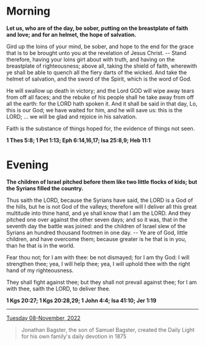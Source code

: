 # Morning

**Let us, who are of the day, be sober, putting on the breastplate of faith and love; and for an helmet, the hope of salvation.**
 
Gird up the loins of your mind, be sober, and hope to the end for the grace that is to be brought unto you at the revelation of Jesus Christ. -- Stand therefore, having your loins girt about with truth, and having on the breastplate of righteousness; above all, taking the shield of faith, wherewith ye shall be able to quench all the fiery darts of the wicked. And take the helmet of salvation, and the sword of the Spirit, which is the word of God.
 
He will swallow up death in victory; and the Lord GOD will wipe away tears from off all faces; and the rebuke of his people shall he take away from off all the earth: for the LORD hath spoken it. And it shall be said in that day, Lo, this is our God; we have waited for him, and he will save us: this is the LORD; ... we will be glad and rejoice in his salvation.
 
Faith is the substance of things hoped for, the evidence of things not seen.  

**1 Thes 5:8; 1 Pet 1:13; Eph 6:14,16,17; Isa 25:8,9; Heb 11:1**

# Evening

**The children of Israel pitched before them like two little flocks of kids; but the Syrians filled the country.**
 
Thus saith the LORD, because the Syrians have said, the LORD is a God of the hills, but he is not God of the valleys; therefore will I deliver all this great multitude into thine hand, and ye shall know that I am the LORD. And they pitched one over against the other seven days; and so it was, that in the seventh day the battle was joined: and the children of Israel slew of the Syrians an hundred thousand footmen in one day. -- Ye are of God, little children, and have overcome them; because greater is he that is in you, than he that is in the world.
 
Fear thou not; for I am with thee: be not dismayed; for I am thy God: I will strengthen thee; yea, I will help thee; yea, I will uphold thee with the right hand of my righteousness.
 
They shall fight against thee; but they shall not prevail against thee; for I am with thee, saith the LORD, to deliver thee.  

**1 Kgs 20:27; 1 Kgs 20:28,29; 1 John 4:4; Isa 41:10; Jer 1:19**

---

[Tuesday 08-November, 2022](https://t.me/s/daily_light)

> Jonathan Bagster, the son of Samuel Bagster, created the Daily Light for his own family's daily devotion in 1875

